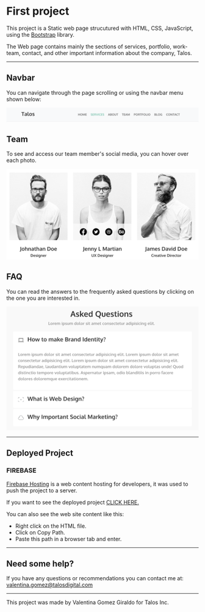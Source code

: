 # First project
This project is a Static web page strucutured with HTML, CSS, JavaScript, using the [Bootstrap](https://getbootstrap.com/docs/5.0/getting-started/introduction/) library.

The Web page contains mainly the sections of services, portfolio, work-team, contact, and other important information about the company, Talos.

___
## Navbar
You can navigate through the page scrolling or using the navbar menu shown below:

![navbar](images/README/navbar.png)

## Team
To see and access our team member's social media, you can hover over each photo.

![navbar](images/README/social_media.png)

## FAQ
You can read the answers to the frequently asked questions by clicking on the one you are interested in.

![navbar](images/README/FAQ.png)
___
## Deployed Project
### FIREBASE
[Firebase Hosting](https://firebase.google.com/?hl=es-419&gclid=CKWpjufJye4CFYn0Hwod4MEJHg) is a web content hosting for developers, it was used to push the project to a server.  

If you want to see the deployed project [CLICK HERE.](https://first-project-a7b35.web.app)

You can also see the web site content like this:
- Right click on the HTML file.
- Click on Copy Path.
- Paste this path in a browser tab and enter.

---
## Need some help?
If you have any questions or recommendations you can contact me at: valentina.gomez@talosdigital.com

---

This project was made by Valentina Gomez Giraldo for Talos Inc.
